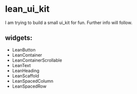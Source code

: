 # lean_ui_kit

I am trying to build a small ui_kit for fun.
Further info will follow.

## widgets:
- LeanButton
- LeanContainer
- LeanContainerScrollable
- LeanText
- LeanHeading
- LeanScaffold
- LeanSpacedColumn
- LeanSpacedRow
